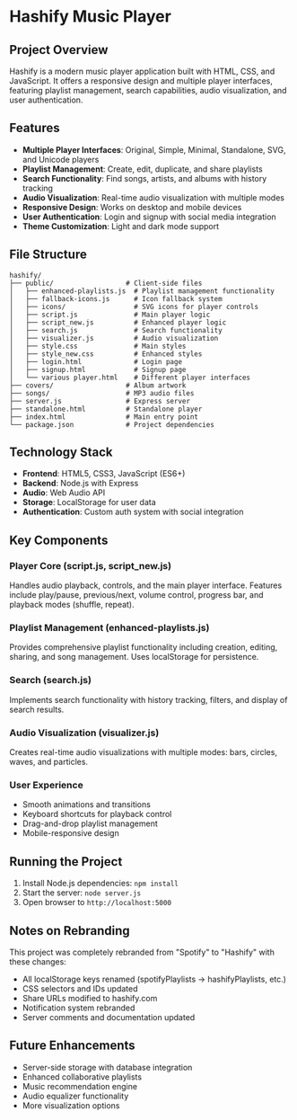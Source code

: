 # Hashify Music Player

## Project Overview
Hashify is a modern music player application built with HTML, CSS, and JavaScript. It offers a responsive design and multiple player interfaces, featuring playlist management, search capabilities, audio visualization, and user authentication.

## Features
- **Multiple Player Interfaces**: Original, Simple, Minimal, Standalone, SVG, and Unicode players
- **Playlist Management**: Create, edit, duplicate, and share playlists
- **Search Functionality**: Find songs, artists, and albums with history tracking
- **Audio Visualization**: Real-time audio visualization with multiple modes
- **Responsive Design**: Works on desktop and mobile devices
- **User Authentication**: Login and signup with social media integration
- **Theme Customization**: Light and dark mode support

## File Structure
```
hashify/
├── public/                  # Client-side files
│   ├── enhanced-playlists.js  # Playlist management functionality
│   ├── fallback-icons.js      # Icon fallback system
│   ├── icons/                 # SVG icons for player controls
│   ├── script.js              # Main player logic
│   ├── script_new.js          # Enhanced player logic
│   ├── search.js              # Search functionality
│   ├── visualizer.js          # Audio visualization
│   ├── style.css              # Main styles
│   ├── style_new.css          # Enhanced styles
│   ├── login.html             # Login page
│   ├── signup.html            # Signup page
│   └── various player.html    # Different player interfaces
├── covers/                  # Album artwork
├── songs/                   # MP3 audio files
├── server.js                # Express server
├── standalone.html          # Standalone player
├── index.html               # Main entry point
└── package.json             # Project dependencies
```

## Technology Stack
- **Frontend**: HTML5, CSS3, JavaScript (ES6+)
- **Backend**: Node.js with Express
- **Audio**: Web Audio API
- **Storage**: LocalStorage for user data
- **Authentication**: Custom auth system with social integration

## Key Components

### Player Core (script.js, script_new.js)
Handles audio playback, controls, and the main player interface. Features include play/pause, previous/next, volume control, progress bar, and playback modes (shuffle, repeat).

### Playlist Management (enhanced-playlists.js)
Provides comprehensive playlist functionality including creation, editing, sharing, and song management. Uses localStorage for persistence.

### Search (search.js)
Implements search functionality with history tracking, filters, and display of search results.

### Audio Visualization (visualizer.js)
Creates real-time audio visualizations with multiple modes: bars, circles, waves, and particles.

### User Experience
- Smooth animations and transitions
- Keyboard shortcuts for playback control
- Drag-and-drop playlist management
- Mobile-responsive design

## Running the Project
1. Install Node.js dependencies: `npm install`
2. Start the server: `node server.js`
3. Open browser to `http://localhost:5000`

## Notes on Rebranding
This project was completely rebranded from "Spotify" to "Hashify" with these changes:

- All localStorage keys renamed (spotifyPlaylists → hashifyPlaylists, etc.)
- CSS selectors and IDs updated
- Share URLs modified to hashify.com
- Notification system rebranded
- Server comments and documentation updated

## Future Enhancements
- Server-side storage with database integration
- Enhanced collaborative playlists
- Music recommendation engine
- Audio equalizer functionality
- More visualization options
